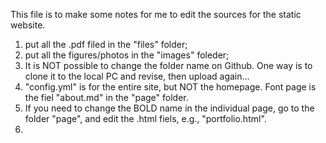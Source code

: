 This file is to make some notes for me to edit the sources for the static website.

1. put all the .pdf filed in the "files" folder;
2. put all the figures/photos in the "images" foleder;
3. It is NOT possible to change the folder name on Github. One way is to clone it to the local PC and revise, then upload again...
4. "config.yml" is for the entire site, but NOT the homepage. Font page is the fiel "about.md" in the "page" folder.
5. If you need to change the BOLD name in the individual page, go to the folder "page", and edit the .html fiels, e.g., "portfolio.html".
6. 

